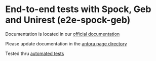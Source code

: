 # End-to-end tests with Spock, Geb and Unirest (e2e-spock-geb)

Documentation is located in our [official documentation](https://www.opendevstack.org/ods-documentation/opendevstack/3.x/quickstarters/e2e-spock-geb.html)

Please update documentation in the [antora page directory](https://github.com/opendevstack/ods-quickstarters/tree/master/docs/modules/ROOT/pages)

Tested thru [automated tests](../tests/e2e-spock-geb)
